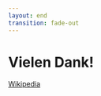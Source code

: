 ```yaml
---
layout: end
transition: fade-out
---
```


# Vielen Dank!

[Wikipedia](https://de.wikipedia.org/wiki/SWOT-Analyse)
